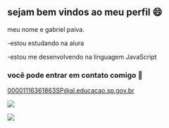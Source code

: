 ## sejam bem vindos ao meu perfil 😄

meu nome e gabriel paiva.

-estou estudando na alura

-estou me desenvolvendo na linguagem JavaScript

### vocẽ pode entrar em contato comigo 📧

00001116361863SP@al.educacao.sp.gov.br

![](https://media1.tenor.com/m/Ak1wRC3wztQAAAAd/squad-team.gif)

![](https://media.tenor.com/h2yFFy-lKocAAAAi/17-yamahaxj6-sports.gif)
